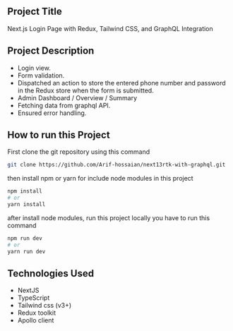 ## Project Title

Next.js Login Page with Redux, Tailwind CSS, and GraphQL Integration

## Project Description

- Login view.
- Form validation.
- Dispatched an action to store the entered phone number and password in the Redux store when the form is submitted.
- Admin Dashboard / Overview / Summary
- Fetching data from graphql API.
- Ensured error handling.

## How to run this Project

First clone the git repository using this command

```bash
git clone https://github.com/Arif-hossaian/next13rtk-with-graphql.git
```

then install npm or yarn for include node modules in this project

```bash
npm install
# or
yarn install
```

after install node modules, run this project locally you have to run this command

```bash
npm run dev
# or
yarn run dev
```

## Technologies Used

- NextJS
- TypeScript
- Tailwind css (v3+)
- Redux toolkit
- Apollo client
